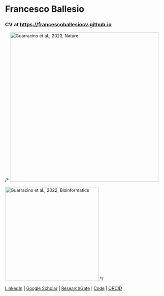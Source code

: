 Francesco Ballesio
==============

[//]: # (To generate the index.html file: asciidoctor -a docinfo=shared index.adoc)
[//]: # (Docinfo is a feature of AsciiDoc that allows you to insert custom content into the head, header, or footer of the output document.)
[//]: # (For the icons: https://fontawesome.com/v4/icons/)
[//]: # (NOT USED. To generate the index.html file: pandoc -f markdown --standalone --metadata title="Andrea Guarracino CV" --variable=title="" --css=style.css --output=index.html README.md)

### CV at https://francescoballesiocv.github.io


/*
<a href="https://doi.org/10.1038/s41586-023-05976-y">
    <img src="images/AcrocentricPangenomeGraph.png" alt="Guarracino et al., 2023, Nature" style="width: 484px;"/>
</a>

<a href="https://doi.org/10.1093/bioinformatics/btac308">
    <img src="images/ODGIUnderstandingPangenomeGraphs.jpeg" alt="Guarracino et al., 2022, Bioinformatics" style="width: 303px;"/>
</a>
*/

[LinkedIn](https://www.linkedin.com/in/francesco-ballesio) | [Google Scholar](https://scholar.google.it/citations?user=UnndWJwAAAAJ&hl=en&oi=ao) | [ResearchGate](https://www.researchgate.net/profile/Francesco-Ballesio) | [Code](https://github.com/francescoballesio) | [ORCID](https://orcid.org/0000-0002-5892-5490)
